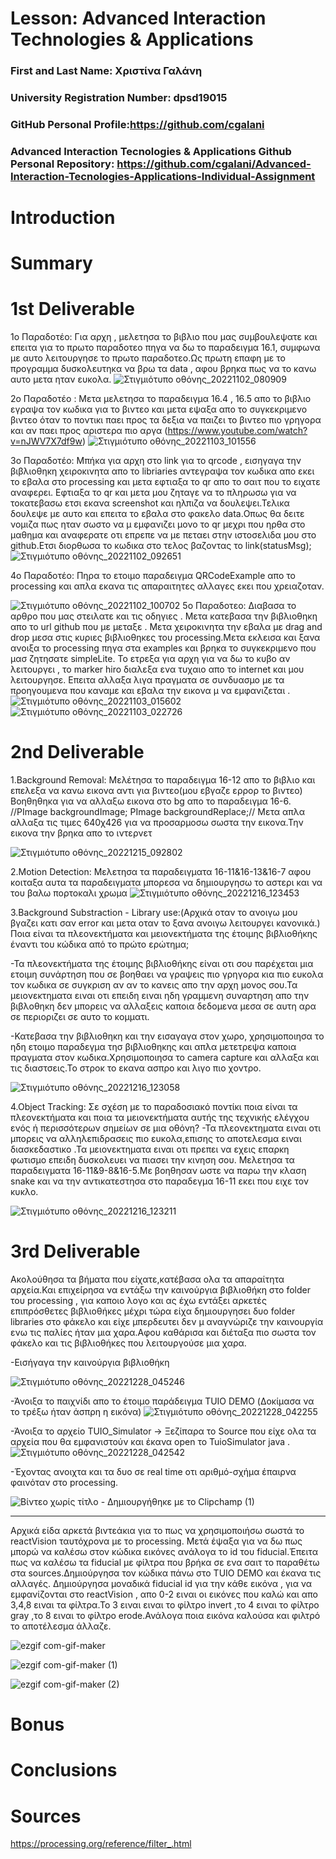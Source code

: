 # Lesson: Advanced Interaction Technologies & Applications

### First and Last Name: Χριστίνα Γαλάνη
### University Registration Number: dpsd19015
### GitHub Personal Profile:https://github.com/cgalani
### Advanced Interaction Tecnologies & Applications Github Personal Repository: https://github.com/cgalani/Advanced-Interaction-Tecnologies-Applications-Individual-Assignment

# Introduction

# Summary


# 1st Deliverable
1ο Παραδοτέο:  Για αρχη , μελετησα το βιβλιο που μας συμβουλεψατε και επειτα για το πρωτο παραδοτεο πηγα να δω το παραδειγμα 16.1, συμφωνα με αυτο λειτουργησε το πρωτο παραδοτεο.Ως πρωτη επαφη με το προγραμμα δυσκολευτηκα να βρω τα data , αφου βρηκα πως να το κανω αυτο μετα ηταν ευκολα.
![Στιγμιότυπο οθόνης_20221102_080909](https://user-images.githubusercontent.com/101428984/199628619-68b46bb1-850b-4a2b-9929-c0d5eca48dab.png)

2o Παραδοτέο :
Μετα μελετησα το παραδειγμα 16.4 , 16.5 απο το βιβλιο εγραψα τον κωδικα για το βιντεο και μετα εψαξα απο το συγκεκριμενο βιντεο όταν το ποντικι παει προς τα δεξια να παιζει το βιντεο πιο γρηγορα και αν παει προς αριστερα πιο αργα (https://www.youtube.com/watch?v=nJWV7X7df9w)
![Στιγμιότυπο οθόνης_20221103_101556](https://user-images.githubusercontent.com/101428984/199825251-6ca3d3f1-a567-4f6e-9701-1adc52e862f3.png)


3ο Παραδοτέο:
Μπήκα για αρχη στο link για το qrcode , εισηγαγα την βιβλιοθηκη χειροκινητα απο το libriaries αντεγραψα τον κωδικα απο εκει το εβαλα στο processing και μετα εφτιαξα το qr απο το σαιτ που το ειχατε αναφερει. Εφτιαξα το qr και μετα μου ζηταγε να το πληρωσω για να τοκατεβασω ετσι εκανα screenshot και ηλπιζα να δουλεψει.Τελικα δουλεψε με αυτο και επειτα το εβαλα στο φακελο data.Οπως θα δειτε νομιζα πως  ηταν σωστο να μ εμφανιζει μονο το qr μεχρι που ηρθα στο μαθημα και αναφερατε οτι επρεπε να με πεταει στην ιστοσελιδα μου στο github.Ετσι διορθωσα το κωδικα στο τελος βαζοντας το link(statusMsg);
![Στιγμιότυπο οθόνης_20221102_092651](https://user-images.githubusercontent.com/101428984/199628623-b0f90a6d-7ff3-4e87-8d43-e2e81633d17a.png)

4ο Παραδοτέο:
Πηρα το ετοιμο παραδειγμα QRCodeExample απο το processing και απλα εκανα τις απαραιτητες αλλαγες εκει που χρειαζοταν.


![Στιγμιότυπο οθόνης_20221102_100702](https://user-images.githubusercontent.com/101428984/199628624-1fb82ce7-2b27-420f-aa26-c0fc09b99c10.png)
5ο Παραδοτεο:
Διαβασα το αρθρο που μας στειλατε και τις οδηγιες . Μετα κατεβασα την βιβλιοθηκη απο το url github που με μεταξε . Μετα χειροκινητα την εβαλα με drag and drop μεσα στις κυριες βιβλιοθηκες του processing.Μετα εκλεισα και ξανα ανοιξα το processing  πηγα στα examples και βρηκα το συγκεκριμενο που μασ ζητησατε simpleLite. Το ετρεξα για αρχη για να δω το κυβο αν λειτουργει , το marker hiro διαλεξα ενα τυχαιο απο το internet και μου λειτουργησε. Επειτα αλλαξα λιγα πραγματα σε συνδυασμο με τα προηγουμενα που καναμε και εβαλα την εικονα μ να εμφανιζεται .
![Στιγμιότυπο οθόνης_20221103_015602](https://user-images.githubusercontent.com/101428984/199628611-ef2fb32c-f618-4963-a067-49cdff1045a6.png)
![Στιγμιότυπο οθόνης_20221103_022726](https://user-images.githubusercontent.com/101428984/199828485-a2909633-072c-4062-b990-b4f587920a4e.png)




# 2nd Deliverable
1.Background Removal:
Μελέτησα το παραδειγμα 16-12 απο το βιβλιο και επελεξα να κανω εικονα αντι για βιντεο(μου εβγαζε ερρορ το βιντεο)
Βοηθηθηκα για να αλλαξω εικονα στο bg απο το παραδειγμα 16-6.
//PImage backgroundImage;
PImage backgroundReplace;//
Μετα απλα αλλαξα τις τιμες 640χ426 για να  προσαρμοσω σωστα την εικονα.Την εικονα την βρηκα απο το ιντερνετ


![Στιγμιότυπο οθόνης_20221215_092802](https://user-images.githubusercontent.com/101428984/207982020-7bf4eb13-42e2-4d32-91d5-b2837c66ec7f.png)


2.Motion Detection:
Μελετησα τα παραδειγματα 16-11&16-13&16-7 αφου κοιταξα αυτα τα παραδειγματα μπορεσα να δημιουργησω το αστερι και να του βαλω πορτοκαλι χρωμα
![Στιγμιότυπο οθόνης_20221216_123453](https://user-images.githubusercontent.com/101428984/207982716-c359acd0-6907-43ec-bdac-140e35dc0737.png)


3.Background Substraction - Library use:(Αρχικά οταν το ανοιγω μου βγαζει κατι σαν error και μετα οταν το ξανα ανοιγω λειτουργει κανονικά.)
Ποια είναι τα πλεονεκτήματα και μειονεκτήματα της έτοιμης βιβλιοθήκης έναντι του κώδικα από το πρώτο ερώτημα;

-Τα πλεονεκτήματα της έτοιμης βιβλιοθήκης είναι οτι σου παρέχεται μια ετοιμη συνάρτηση που σε βοηθαει να γραψεις πιο γρηγορα κια πιο ευκολα τον κωδικα σε συγκριση αν αν το κανεις απο την αρχη μονος σου.Τα μειονεκτηματα ειναι οτι επειδη ειναι ηδη γραμμενη συναρτηση απο την βιβλοθηκη δεν μπορεις να αλλαξεις καποια δεδομενα μεσα σε αυτη αρα σε περιοριζει σε αυτο το κομματι.

-Κατεβασα την βιβλιοθηκη και την εισαγαγα στον χωρο, χρησιμοποιησα το ηδη ετοιμο παραδεγμα τησ βιβλιοθηκης και απλα μετετρεψα καποια πραγματα στον κωδικα.Χρησιμοποιησα το camera capture και αλλαξα και τις διαστσεις.Το στροκ το εκανα ασπρο και λιγο πιο χοντρο.

![Στιγμιότυπο οθόνης_20221216_123058](https://user-images.githubusercontent.com/101428984/207982547-9d4f380f-1e98-4d38-b655-787cf0e8fa9c.png)

4.Object Tracking:
Σε σχέση με το παραδοσιακό ποντίκι ποια είναι τα πλεονεκτήματα και ποια τα μειονεκτήματα αυτής της τεχνικής ελέγχου ενός ή περισσότερων σημείων σε μια οθόνη?
-Τα πλεονεκτηματα ειναι οτι μπορεις να αλληλεπιδρασεις πιο ευκολα,επισης το αποτελεσμα ειναι διασκεδαστικο .Τα μειονεκτηματα ειναι οτι πρεπει να εχεις επαρκη φωτισμο επειδη δυσκολευει να πιασει την κινηση σου.
Μελετησα τα παραδειγματα 16-11&9-8&16-5.Με βοηθησαν ωστε να παρω την κλαση snake και να την αντικατεστησα στο παραδεγμα 16-11 εκει που ειχε τον κυκλο.



![Στιγμιότυπο οθόνης_20221216_123211](https://user-images.githubusercontent.com/101428984/207982773-450d79c6-0a82-4852-b48e-833441aa1364.png)


# 3rd Deliverable 

Ακολούθησα τα βήματα που είχατε,κατέβασα ολα τα απαραίτητα αρχεία.Και επιχείρησα να εντάξω την καινούργια βιβλιοθήκη στο folder του processing , για καποιο λογο και ας έχω εντάξει αρκετές επιπρόσθετες βιβλιοθήκες μέχρι τώρα είχα δημιουργησει δυο folder libraries στο φάκελο και είχε μπερδευτει δεν μ αναγνώριζε την καινουργία ενω τις παλίες ήταν μια χαρα.Αφου καθάρισα και διέταξα πιο σωστα τον φάκελο και τις βιβλιοθήκες που λειτουργούσε μια χαρα.

-Εισήγαγα την καινούργια βιβλιοθήκη

![Στιγμιότυπο οθόνης_20221228_045246](https://user-images.githubusercontent.com/101428984/209831450-4b8794f3-6c93-418a-8afb-9cf53970108e.png)

-Άνοιξα το παιχνίδι απο το έτοιμο παράδειγμα TUIO DEMO (Δοκίμασα να το τρέξω ήταν άσπρη η εικόνα)
![Στιγμιότυπο οθόνης_20221228_042255](https://user-images.githubusercontent.com/101428984/209831511-5380a970-4ef3-49b8-a5b8-7ca6425fd674.png)

-Άνοιξα το αρχείο TUIO_Simulator -> Ξεζίπαρα το Source που είχε ολα τα αρχεία που θα εμφανιστούν και έκανα open το TuioSimulator java . 
![Στιγμιότυπο οθόνης_20221228_042542](https://user-images.githubusercontent.com/101428984/209831546-9fe4f588-a14b-4467-b624-1b2f883a6c18.png)

-Έχοντας ανοιχτα και τα  δυο σε real time οτι αριθμό-σχήμα  έπαιρνα φαινόταν στο processing.

![Βίντεο χωρίς τίτλο - Δημιουργήθηκε με το Clipchamp (1)](https://user-images.githubusercontent.com/101428984/209833283-35cf1207-2499-4cd3-8c22-ec99e468e903.gif)

----------------------------------------------------------
Αρχικά είδα αρκετά βιντεάκια για το πως να χρησιμοποιήσω σωστά το reactVision ταυτόχρονα με το processing.
Μετά έψαξα για να δω πως μπορώ να καλέσω στον κώδικα εικόνες ανάλογα το id του fiducial.Έπειτα πως να καλέσω τα fiducial με φίλτρα που βρήκα σε ενα σαιτ το παραθέτω στα sources.Δημιούργησα τον κώδικα πάνω στο TUIO DEMO και έκανα τις αλλαγές. Δημιούργησα μοναδικά fiducial id για την κάθε εικόνα , για να εμφανίζονται στο reactVision , απο 0-2 ειναι οι εικόνες που καλώ και απο 3,4,8 ειναι τα φίλτρα.Το 3 ειναι ειναι το φίλτρο invert ,το 4 ειναι το φίλτρο gray ,το 8 ειναι το φίλτρο erode.Ανάλογα ποια εικόνα καλούσα και φιλτρό το αποτέλεσμα άλλαζε.




![ezgif com-gif-maker](https://user-images.githubusercontent.com/101428984/211936522-7d60183f-09a7-497f-980c-cd907784abc3.gif)




![ezgif com-gif-maker (1)](https://user-images.githubusercontent.com/101428984/211936536-9b61ac70-4702-406f-97de-d6c880e177ff.gif)





![ezgif com-gif-maker (2)](https://user-images.githubusercontent.com/101428984/211936564-e68d1698-92e7-44db-ae24-549301194069.gif)





# Bonus 


# Conclusions


# Sources
https://processing.org/reference/filter_.html
